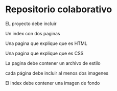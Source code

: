# Repositorio colaborativo

EL proyecto debe incluir

Un index con dos paginas  

Una pagina que explique que es HTML  

Una pagina que explique que es CSS  

La pagina debe contener un archivo de estilo 

cada página debe incluir al menos dos imagenes  

El index debe contener una imagen de fondo

